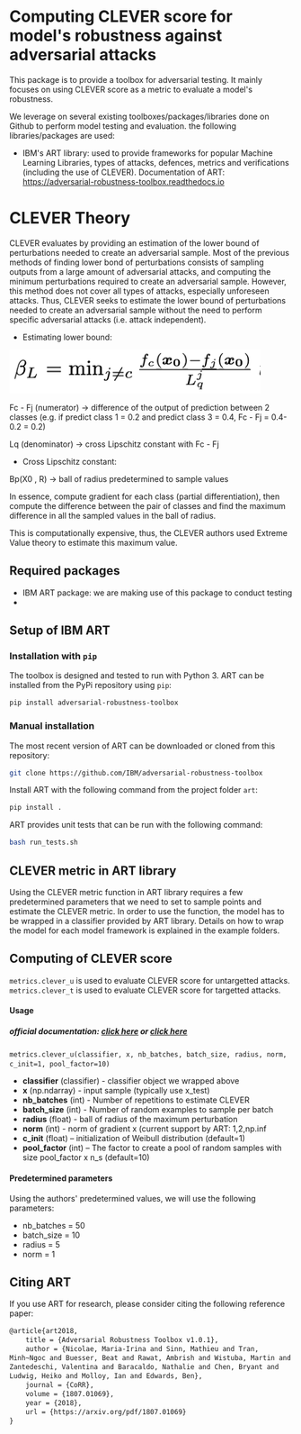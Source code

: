 # Computing CLEVER score for model's robustness against adversarial attacks

This package is to provide a toolbox for adversarial testing. It mainly focuses on using CLEVER score as a metric to evaluate a model's robustness.

We leverage on several existing toolboxes/packages/libraries done on Github to perform model testing and evaluation. the following libraries/packages are used:

- IBM's ART library: used to provide frameworks for popular Machine Learning Libraries, types of attacks, defences, metrics and verifications (including the use of CLEVER). Documentation of ART: https://adversarial-robustness-toolbox.readthedocs.io

# CLEVER Theory

CLEVER evaluates by providing an estimation of the lower bound of perturbations needed to create an adversarial sample. Most of the previous methods of finding lower bond of perturbations consists of sampling outputs from a large amount of adversarial attacks, and computing the minimum perturbations required to create an adversarial sample. However, this method does not cover all types of attacks, especially unforeseen attacks. Thus, CLEVER seeks to estimate the lower bound of perturbations needed to create an adversarial sample without the need to perform specific adversarial attacks (i.e. attack independent).

- Estimating lower bound:

![hi](https://github.com/sgxcj777/Adversarial-testing-toolbox-with-CLEVER/blob/master/Images/Picture%201.png)

Fc  - Fj (numerator) -> difference of the output of prediction between 2 classes (e.g. if predict class 1 = 0.2 and predict class 3 = 0.4, Fc  - Fj = 0.4-0.2 = 0.2)

Lq (denominator) -> cross Lipschitz constant with Fc  - Fj

- Cross Lipschitz constant:
  

Bp(X0 , R) -> ball of radius predetermined to sample values

In essence, compute gradient for each class (partial differentiation), then compute the difference between the pair of classes and find the maximum difference in all the sampled values in the ball of radius.

This is computationally expensive, thus, the CLEVER authors used Extreme Value theory to estimate this maximum value.


## Required packages

- IBM ART package: we are making use of this package to conduct testing
-

## Setup of IBM ART

### Installation with `pip`

The toolbox is designed and tested to run with Python 3. 
ART can be installed from the PyPi repository using `pip`:

```bash
pip install adversarial-robustness-toolbox
```

### Manual installation

The most recent version of ART can be downloaded or cloned from this repository:

```bash
git clone https://github.com/IBM/adversarial-robustness-toolbox
```

Install ART with the following command from the project folder `art`:
```bash
pip install .
```

ART provides unit tests that can be run with the following command:

```bash
bash run_tests.sh
```

## CLEVER metric in ART library

Using the CLEVER metric function in ART library requires a few predetermined parameters that we need to set to sample points and estimate the CLEVER metric. In order to use the function, the model has to be wrapped in a classifier provided by ART library. Details on how to wrap the model for each model framework is explained in the example folders.

## Computing of CLEVER score

```metrics.clever_u``` is used to evaluate CLEVER score for untargetted attacks.
```metrics.clever_t``` is used to evaluate CLEVER score for targetted attacks.
#### Usage
##### official documentation: <a href="https://adversarial-robustness-toolbox.readthedocs.io/en/latest/modules/metrics.html">click here</a> or <a href="https://arxiv.org/pdf/1807.01069.pdf"> click here</a>

```metrics.clever_u(classifier, x, nb_batches, batch_size, radius, norm, c_init=1, pool_factor=10)```

<ul>
    <li><b>classifier</b> (classifier) - classifier object we wrapped above</li>
    <li><b>x</b> (np.ndarray) - input sample (typically use x_test)</li>
    <li><b>nb_batches</b> (int) - Number of repetitions to estimate CLEVER</li>
    <li><b>batch_size</b> (int) - Number of random examples to sample per batch</li>
    <li><b>radius</b> (float) - ball of radius of the maximum perturbation</li>
    <li><b>norm</b> (int) - norm of gradient x (current support by ART: 1,2,np.inf</li>
    <li><b>c_init</b> (float) – initialization of Weibull distribution (default=1)</li>
    <li><b>pool_factor</b> (int) – The factor to create a pool of random samples with size pool_factor x n_s (default=10)</li>
</ul>

#### Predetermined parameters
Using the authors' predetermined values, we will use the following parameters:
- nb_batches = 50
- batch_size = 10
- radius = 5
- norm = 1

## Citing ART

If you use ART for research, please consider citing the following reference paper:
```
@article{art2018,
    title = {Adversarial Robustness Toolbox v1.0.1},
    author = {Nicolae, Maria-Irina and Sinn, Mathieu and Tran, Minh~Ngoc and Buesser, Beat and Rawat, Ambrish and Wistuba, Martin and Zantedeschi, Valentina and Baracaldo, Nathalie and Chen, Bryant and Ludwig, Heiko and Molloy, Ian and Edwards, Ben},
    journal = {CoRR},
    volume = {1807.01069},
    year = {2018},
    url = {https://arxiv.org/pdf/1807.01069}
}
```

